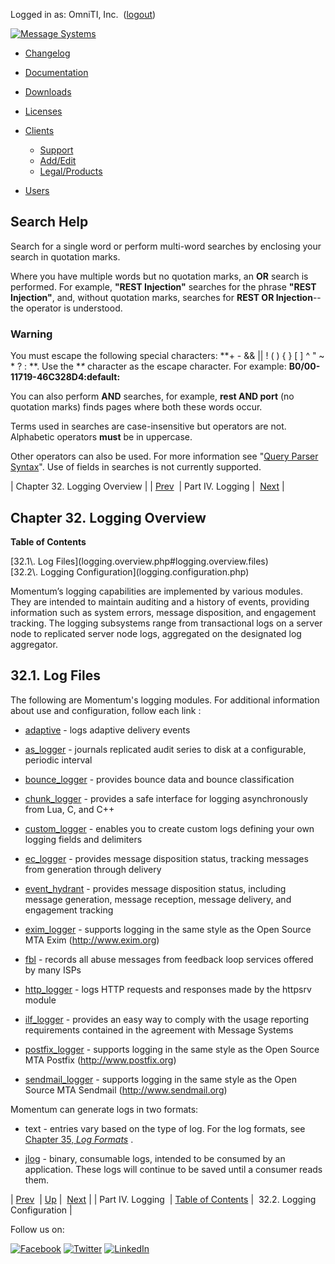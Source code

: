 Logged in as: OmniTI, Inc.  ([logout](https://support.messagesystems.com/logout.php))

[![Message Systems](https://support.messagesystems.com/images/ms-white205.png)](https://support.messagesystems.com/start.php) 

*   [Changelog](https://support.messagesystems.com/start.php?show=changelog)
*   [Documentation](https://support.messagesystems.com/docs/)
*   [Downloads](https://support.messagesystems.com/start.php)

*   [Licenses](https://support.messagesystems.com/license_summary.php)
*   <a href="">Clients</a>
    *   [Support](https://support.messagesystems.com/cs.php)
    *   [Add/Edit](https://support.messagesystems.com/edit_client.php)
    *   [Legal/Products](https://support.messagesystems.com/edit_products.php)
*   [Users](https://support.messagesystems.com/edit_customer.php)

## Search Help

Search for a single word or perform multi-word searches by enclosing your search in quotation marks.

Where you have multiple words but no quotation marks, an **OR** search is performed. For example, **"REST Injection"** searches for the phrase **"REST Injection"**, and, without quotation marks, searches for **REST OR Injection**--the operator is understood.

### Warning

You must escape the following special characters: **+ - && || ! ( ) { } [ ] ^ " ~ * ? : \**. Use the **\** character as the escape character. For example: **B0/00-11719-46C328D4\:default\:**

You can also perform **AND** searches, for example, **rest AND port** (no quotation marks) finds pages where both these words occur.

Terms used in searches are case-insensitive but operators are not. Alphabetic operators **must** be in uppercase.

Other operators can also be used. For more information see "[Query Parser Syntax](https://lucene.apache.org/core/old_versioned_docs/versions/3_0_0/queryparsersyntax.html)". Use of fields in searches is not currently supported.

| Chapter 32. Logging Overview |
| [Prev](p.logs.php)  | Part IV. Logging |  [Next](logging.configuration.php) |

## Chapter 32. Logging Overview

**Table of Contents**

<dl class="toc">

<dt>[32.1\. Log Files](logging.overview.php#logging.overview.files)</dt>

<dt>[32.2\. Logging Configuration](logging.configuration.php)</dt>

</dl>

Momentum’s logging capabilities are implemented by various modules. They are intended to maintain auditing and a history of events, providing information such as system errors, message disposition, and engagement tracking. The logging subsystems range from transactional logs on a server node to replicated server node logs, aggregated on the designated log aggregator.

## 32.1. Log Files

The following are Momentum's logging modules. For additional information about use and configuration, follow each link :

*   [adaptive](modules.adaptive.php#modules.adaptive.options.logging "71.3.8. Logging") - logs adaptive delivery events

*   [as_logger](modules.as_logger.php "71.7. as_logger – Audit Series Logger") - journals replicated audit series to disk at a configurable, periodic interval

*   [bounce_logger](modules.bounce_logger.php "71.13. bounce_logger – Momentum-Style Bounce Logging") - provides bounce data and bounce classification

*   [chunk_logger](modules.chunk_logger.php "71.15. chunk_logger Module") - provides a safe interface for logging asynchronously from Lua, C, and C++

*   [custom_logger](modules.custom_logger.php "71.25. custom_logger – User-defined Logging") - enables you to create custom logs defining your own logging fields and delimiters

*   [ec_logger](modules.ec_logger.php "71.30. EC_logger – Momentum-Style Logging") - provides message disposition status, tracking messages from generation through delivery

*   [event_hydrant](modules.event_hydrant.php "71.33. event_hydrant – Message Tracking") - provides message disposition status, including message generation, message reception, message delivery, and engagement tracking

*   [exim_logger](modules.exim_logger.php "71.34. exim_logger – Exim Logging") - supports logging in the same style as the Open Source MTA Exim (http://www.exim.org)

*   [fbl](modules.fbl.php "71.35. fbl - Feedback Loop") - records all abuse messages from feedback loop services offered by many ISPs

*   [http_logger](modules.http_logger.php "71.37. http_logger – HTTP Requests and Responses") - logs HTTP requests and responses made by the httpsrv module

*   [ilf_logger](modules.ilf_logger.php "71.40. ilf_logger – Incremental License Fee Logging") - provides an easy way to comply with the usage reporting requirements contained in the agreement with Message Systems

*   [postfix_logger](modules.postfix_logger.php "71.56. postfix_logger – Postfix Logging") - supports logging in the same style as the Open Source MTA Postfix (http://www.postfix.org)

*   [sendmail_logger](modules.sendmail_logger.php "71.63. sendmail_logger – Sendmail Logging") - supports logging in the same style as the Open Source MTA Sendmail (http://www.sendmail.org)

Momentum can generate logs in two formats:

*   text - entries vary based on the type of log. For the log formats, see [Chapter 35, *Log Formats*](log_formats.php "Chapter 35. Log Formats") .

*   [jlog](modules.jlog.php "71.43. jlog – jlog-Formatted Logging") - binary, consumable logs, intended to be consumed by an application. These logs will continue to be saved until a consumer reads them.

| [Prev](p.logs.php)  | [Up](p.logs.php) |  [Next](logging.configuration.php) |
| Part IV. Logging  | [Table of Contents](index.php) |  32.2. Logging Configuration |

Follow us on:

[![Facebook](https://support.messagesystems.com/images/icon-facebook.png)](http://www.facebook.com/messagesystems) [![Twitter](https://support.messagesystems.com/images/icon-twitter.png)](http://twitter.com/#!/MessageSystems) [![LinkedIn](https://support.messagesystems.com/images/icon-linkedin.png)](http://www.linkedin.com/company/message-systems)